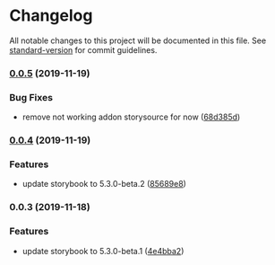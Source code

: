 # Changelog

All notable changes to this project will be documented in this file. See [standard-version](https://github.com/conventional-changelog/standard-version) for commit guidelines.

### [0.0.5](https://github.com/open-wc/storybook-prebuilt/compare/v0.0.4...v0.0.5) (2019-11-19)


### Bug Fixes

* remove not working addon storysource for now ([68d385d](https://github.com/open-wc/storybook-prebuilt/commit/68d385d72060b2473a4b6497e4ec1d663acff261))

### [0.0.4](https://github.com/open-wc/storybook-prebuilt/compare/v0.0.3...v0.0.4) (2019-11-19)


### Features

* update storybook to 5.3.0-beta.2 ([85689e8](https://github.com/open-wc/storybook-prebuilt/commit/85689e88f41531b1999a678a878153bae1fbd890))

### 0.0.3 (2019-11-18)


### Features

* update storybook to 5.3.0-beta.1 ([4e4bba2](https://github.com/open-wc/storybook-prebuilt/commit/4e4bba265ee2e973057c8f6b6b411a1af95490a7))
